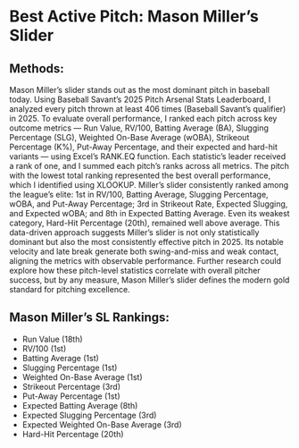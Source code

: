 # __Best Active Pitch: Mason Miller’s Slider__

## __Methods:__ 
Mason Miller’s slider stands out as the most dominant pitch in baseball today. Using Baseball Savant’s 2025 Pitch Arsenal Stats Leaderboard, I analyzed every pitch thrown at least 406 times (Baseball Savant’s qualifier) in 2025. To evaluate overall performance, I ranked each pitch across key outcome metrics — Run Value, RV/100, Batting Average (BA), Slugging Percentage (SLG), Weighted On-Base Average (wOBA), Strikeout Percentage (K%), Put-Away Percentage, and their expected and hard-hit variants — using Excel’s RANK.EQ function. Each statistic’s leader received a rank of one, and I summed each pitch’s ranks across all metrics. The pitch with the lowest total ranking represented the best overall performance, which I identified using XLOOKUP.
Miller’s slider consistently ranked among the league’s elite: 1st in RV/100, Batting Average, Slugging Percentage, wOBA, and Put-Away Percentage; 3rd in Strikeout Rate, Expected Slugging, and Expected wOBA; and 8th in Expected Batting Average. Even its weakest category, Hard-Hit Percentage (20th), remained well above average.
This data-driven approach suggests Miller’s slider is not only statistically dominant but also the most consistently effective pitch in 2025. Its notable velocity and late break generate both swing-and-miss and weak contact, aligning the metrics with observable performance. Further research could explore how these pitch-level statistics correlate with overall pitcher success, but by any measure, Mason Miller’s slider defines the modern gold standard for pitching excellence.

## __Mason Miller’s SL Rankings:__
- Run Value (18th)
- RV/100 (1st)
- Batting Average (1st)
- Slugging Percentage (1st)
- Weighted On-Base Average (1st)
- Strikeout Percentage (3rd)
- Put-Away Percentage (1st)
- Expected Batting Average (8th)
- Expected Slugging Percentage (3rd)
- Expected Weighted On-Base Average (3rd)
- Hard-Hit Percentage (20th)
